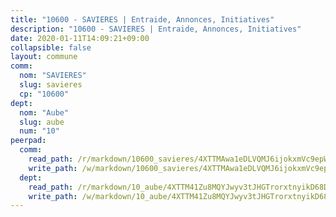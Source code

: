 ```yaml
---
title: "10600 - SAVIERES | Entraide, Annonces, Initiatives"
description: "10600 - SAVIERES | Entraide, Annonces, Initiatives"
date: 2020-01-11T14:09:21+09:00
collapsible: false
layout: commune
comm:
  nom: "SAVIERES"
  slug: savieres
  cp: "10600"
dept:
  nom: "Aube"
  slug: aube
  num: "10"
peerpad:
  comm:
    read_path: /r/markdown/10600_savieres/4XTTMAwa1eDLVQMJ6ijokxmVc9epWnwdzvUdMiA7QQPrPuzEe
    write_path: /w/markdown/10600_savieres/4XTTMAwa1eDLVQMJ6ijokxmVc9epWnwdzvUdMiA7QQPrPuzEe-K3TgUaebTs9Jy2NeDPHZHp5QuBaryWBPupEiKmpyqk6nxYMidHEQJT9JLpajoKvaVvZieqxMWEtLFnLd8RbdzNgSqSoK9qweaudxh8HqfPtRRzbXzAPCje2xGhTweiH5x1iz1K14
  dept:
    read_path: /r/markdown/10_aube/4XTTM41Zu8MQYJwyv3tJHGTrorxtnyikD68DsVemyiZk3ThMz
    write_path: /w/markdown/10_aube/4XTTM41Zu8MQYJwyv3tJHGTrorxtnyikD68DsVemyiZk3ThMz-K3TgTmGUJaeXhcyrKr3gXoqmq82GkfYoTwSCbr39jXo2qoiz4eMZ1zWf94tEK8PkgCEQwZ6j878iec7q7nyW22BbTVtKr2C3mJwkjMoqhPxRA9brvyfx2cZBiMVgJntTtrf7GrDW
---
```


